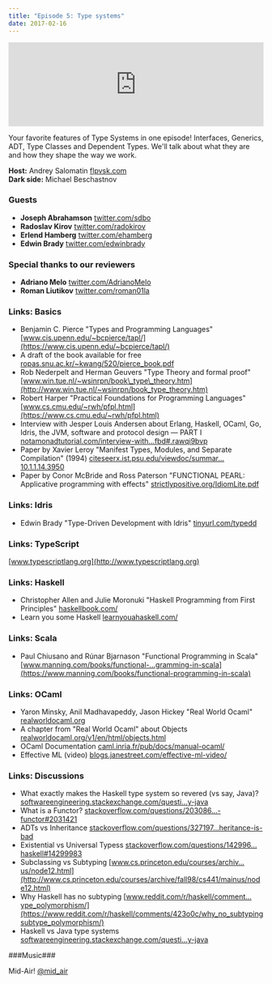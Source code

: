 ```yaml
---
title: "Episode 5: Type systems"
date: 2017-02-16
---
```


<iframe width="100%" height="166" scrolling="no" frameborder="no" src="https://w.soundcloud.com/player/?url=https%3A//api.soundcloud.com/tracks/307581943&amp;auto_play=false&amp;hide_related=false&amp;show_comments=true&amp;show_user=true&amp;show_reposts=false"></iframe>
<div class="addthis_sharing_toolbox"></div>

Your favorite features of Type Systems in one episode! Interfaces, Generics, ADT, Type Classes and Dependent Types. We'll talk about what they are and how they shape the way we work.

**Host:** Andrey Salomatin [flpvsk.com](https://flpvsk.com)<br />
**Dark side:** Michael Beschastnov

### Guests ###

- **Joseph Abrahamson** [twitter.com/sdbo](https://twitter.com/sdbo)
- **Radoslav Kirov** [twitter.com/radokirov](https://twitter.com/radokirov)
- **Erlend Hamberg** [twitter.com/ehamberg](https://twitter.com/ehamberg)
- **Edwin Brady** [twitter.com/edwinbrady](https://twitter.com/edwinbrady)

### Special thanks to our reviewers ###
- **Adriano Melo** [twitter.com/AdrianoMelo](https://twitter.com/AdrianoMelo)
- **Roman Liutikov** [twitter.com/roman01la](https://twitter.com/roman01la)

### Links: Basics ###
- Benjamin C. Pierce "Types and Programming Languages" [www.cis.upenn.edu/~bcpierce/tapl/](https://www.cis.upenn.edu/~bcpierce/tapl/)
- A draft of the book available for free [ropas.snu.ac.kr/~kwang/520/pierce_book.pdf](http://ropas.snu.ac.kr/~kwang/520/pierce_book.pdf)
- Rob Nederpelt and Herman Geuvers "Type Theory and formal proof" [www.win.tue.nl/~wsinrpn/book\_type\_theory.htm](http://www.win.tue.nl/~wsinrpn/book_type_theory.htm)
- Robert Harper "Practical Foundations for Programming Languages" [www.cs.cmu.edu/~rwh/pfpl.html](https://www.cs.cmu.edu/~rwh/pfpl.html)
- Interview with Jesper Louis Andersen about Erlang, Haskell, OCaml, Go, Idris, the JVM, software and protocol design — PART I [notamonadtutorial.com/interview-with…fbd#.rawqi9bvp](https://notamonadtutorial.com/interview-with-jesper-louis-andersen-about-erlang-haskell-ocaml-go-idris-the-jvm-software-and-b0de06440fbd#.9gmbqkdx5)
- Paper by Xavier Leroy "Manifest Types, Modules, and Separate Compilation" (1994) [citeseerx.ist.psu.edu/viewdoc/summar…10.1.1.14.3950](http://citeseerx.ist.psu.edu/viewdoc/summary?doi=10.1.1.14.3950)
- Paper by Conor McBride and Ross Paterson "FUNCTIONAL PEARL: Applicative programming with effects" [strictlypositive.org/IdiomLite.pdf](http://strictlypositive.org/IdiomLite.pdf)

### Links: Idris

- Edwin Brady "Type-Driven Development with Idris" [tinyurl.com/typedd](https://tinyurl.com/typedd)

### Links: TypeScript

[www.typescriptlang.org](http://www.typescriptlang.org)

### Links: Haskell

- Christopher Allen and Julie Moronuki "Haskell Programming from First Principles" [haskellbook.com/](http://haskellbook.com/)
- Learn you some Haskell [learnyouahaskell.com/](http://learnyouahaskell.com/)

### Links: Scala

- Paul Chiusano and Rúnar Bjarnason "Functional Programming in Scala" [www.manning.com/books/functional-…gramming-in-scala](https://www.manning.com/books/functional-programming-in-scala)

### Links: OCaml

- Yaron Minsky, Anil Madhavapeddy, Jason Hickey "Real World Ocaml" [realworldocaml.org](https://realworldocaml.org/)
- A chapter from "Real World Ocaml" about Objects [realworldocaml.org/v1/en/html/objects.html](https://realworldocaml.org/v1/en/html/objects.html)
- OCaml Documentation [caml.inria.fr/pub/docs/manual-ocaml/](http://caml.inria.fr/pub/docs/manual-ocaml/)
- Effective ML (video) [blogs.janestreet.com/effective-ml-video/](https://blogs.janestreet.com/effective-ml-video/)

### Links: Discussions

- What exactly makes the Haskell type system so revered (vs say, Java)? [softwareengineering.stackexchange.com/questi…y-java](http://softwareengineering.stackexchange.com/questions/279316/what-exactly-makes-the-haskell-type-system-so-revered-vs-say-java)
- What is a Functor? [stackoverflow.com/questions/203086…-functor#2031421](http://stackoverflow.com/questions/2030863/in-functional-programming-what-is-a-functor#2031421)
- ADTs vs Inheritance [stackoverflow.com/questions/327197…heritance-is-bad](http://stackoverflow.com/questions/3271974/why-adts-are-good-and-inheritance-is-bad)
- Existential vs Universal Typess [stackoverflow.com/questions/142996…haskell#14299983](http://stackoverflow.com/questions/14299638/existential-vs-universally-quantified-types-in-haskell#14299983)
- Subclassing vs Subtyping [www.cs.princeton.edu/courses/archiv…us/node12.html](http://www.cs.princeton.edu/courses/archive/fall98/cs441/mainus/node12.html)
- Why Haskell has no subtyping [www.reddit.com/r/haskell/comment…ype_polymorphism/](https://www.reddit.com/r/haskell/comments/423o0c/why_no_subtypingsubtype_polymorphism/)
- Haskell vs Java type systems [softwareengineering.stackexchange.com/questi…y-java](http://softwareengineering.stackexchange.com/questions/279316/what-exactly-makes-the-haskell-type-system-so-revered-vs-say-java)



###Music###

Mid-Air! [@mid_air](https://soundcloud.com/mid_air)
